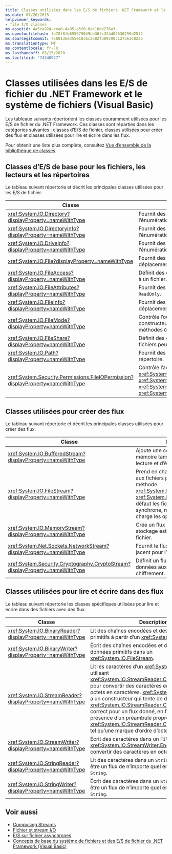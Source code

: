 ```yaml
---
title: Classes utilisées dans les E/S de fichiers .NET Framework et le système de fichiers
ms.date: 07/20/2015
helpviewer_keywords:
- file I/O classes
ms.assetid: 4a5ca924-eea8-4a95-a5f0-6ac10de276a3
ms.openlocfilehash: fe70f8fb655579049bb36fc324d04530259d25f2
ms.sourcegitcommit: 7588136e355e10cbc2582f389c90c127363c02a5
ms.translationtype: MT
ms.contentlocale: fr-FR
ms.lasthandoff: 03/15/2020
ms.locfileid: "74348927"
---
```

# <a name="classes-used-in-net-framework-file-io-and-the-file-system-visual-basic"></a>Classes utilisées dans les E/S de fichier du .NET Framework et le système de fichiers (Visual Basic)

Les tableaux suivants répertorient les classes couramment utilisées pour les E/S de fichier du .NET Framework. Ces classes sont réparties dans les catégories suivantes : classes d’E/S de fichier, classes utilisées pour créer des flux et classes utilisées pour lire et écrire dans les flux.  
  
Pour obtenir une liste plus complète, consultez [Vue d’ensemble de la bibliothèque de classes](../../../../standard/class-library-overview.md).  
  
## <a name="basic-io-classes-for-files-drives-and-directories"></a>Classes d’E/S de base pour les fichiers, les lecteurs et les répertoires  

 Le tableau suivant répertorie et décrit les principales classes utilisées pour les E/S de fichier.  
  
|Classe|Description|  
|-----------|-----------------|  
|<xref:System.IO.Directory?displayProperty=nameWithType>|Fournit des méthodes statiques pour la création, le déplacement et l’énumération dans les répertoires et les sous-répertoires.|  
|<xref:System.IO.DirectoryInfo?displayProperty=nameWithType>|Fournit des méthodes d’instance pour la création, le déplacement et l’énumération dans les répertoires et les sous-répertoires.|  
|<xref:System.IO.DriveInfo?displayProperty=nameWithType>|Fournit des méthodes d’instance pour la création, le déplacement et l’énumération dans les lecteurs.|  
|<xref:System.IO.File?displayProperty=nameWithType>|Fournit des méthodes statiques pour la création, la copie, la suppression, le déplacement et l’ouverture de fichiers, et facilite la création d’objets `FileStream`.|  
|<xref:System.IO.FileAccess?displayProperty=nameWithType>|Définit des constantes pour l’accès en lecture, en écriture ou en lecture/écriture à un fichier.|  
|<xref:System.IO.FileAttributes?displayProperty=nameWithType>|Fournit des attributs pour les fichiers et répertoires, tels que `Archive`, `Hidden` et `ReadOnly`.|  
|<xref:System.IO.FileInfo?displayProperty=nameWithType>|Fournit des méthodes statiques pour la création, la copie, la suppression, le déplacement et l’ouverture de fichiers, et facilite la création d’objets `FileStream`.|  
|<xref:System.IO.FileMode?displayProperty=nameWithType>|Contrôle l’ouverture d’un fichier. Ce paramètre est spécifié dans de nombreux constructeurs pour `FileStream` et `IsolatedStorageFileStream`, ainsi que pour les méthodes `Open` de <xref:System.IO.File> et <xref:System.IO.FileInfo>.|  
|<xref:System.IO.FileShare?displayProperty=nameWithType>|Définit des constantes pour le contrôle du type d’accès que d’autres flux de fichiers peuvent avoir sur le même fichier.|  
|<xref:System.IO.Path?displayProperty=nameWithType>|Fournit des méthodes et des propriétés pour le traitement des chaînes de répertoire.|  
|<xref:System.Security.Permissions.FileIOPermission?displayProperty=nameWithType>|Contrôle l’accès des fichiers et des dossiers en définissant les autorisations <xref:System.Security.Permissions.FileIOPermissionAttribute.Read%2A>, <xref:System.Security.Permissions.FileIOPermissionAttribute.Write%2A>, <xref:System.Security.Permissions.FileIOPermissionAttribute.Append%2A> et <xref:System.Security.Permissions.FileIOPermissionAttribute.PathDiscovery%2A>.|  
  
## <a name="classes-used-to-create-streams"></a>Classes utilisées pour créer des flux  

 Le tableau suivant répertorie et décrit les principales classes utilisées pour créer des flux.  
  
|Classe|Description|  
|-----------|-----------------|  
|<xref:System.IO.BufferedStream?displayProperty=nameWithType>|Ajoute une couche de mise en mémoire tampon aux opérations de lecture et d’écriture sur un autre flux.|  
|<xref:System.IO.FileStream?displayProperty=nameWithType>|Prend en charge l’accès aléatoire aux fichiers par le biais de sa méthode <xref:System.IO.FileStream.Seek%2A>. <xref:System.IO.FileStream> ouvre par défaut les fichiers de façon synchrone, mais prend également en charge les opérations asynchrones.|  
|<xref:System.IO.MemoryStream?displayProperty=nameWithType>|Crée un flux dont le magasin de stockage est une mémoire et non un fichier.|  
|<xref:System.Net.Sockets.NetworkStream?displayProperty=nameWithType>|Fournit le flux de données sous-jacent pour l’accès réseau.|  
|<xref:System.Security.Cryptography.CryptoStream?displayProperty=nameWithType>|Définit un flux qui lie les flux de données aux transformations par chiffrement.|  
  
## <a name="classes-used-to-read-from-and-write-to-streams"></a>Classes utilisées pour lire et écrire dans des flux  

 Le tableau suivant répertorie les classes spécifiques utilisées pour lire et écrire dans des fichiers avec des flux.  
  
|**Classe**|**Description**|  
|---------------|---------------------|  
|<xref:System.IO.BinaryReader?displayProperty=nameWithType>|Lit des chaînes encodées et des types de données primitifs à partir d’un <xref:System.IO.FileStream>.|  
|<xref:System.IO.BinaryWriter?displayProperty=nameWithType>|Écrit des chaînes encodées et des types de données primitifs dans un <xref:System.IO.FileStream>.|  
|<xref:System.IO.StreamReader?displayProperty=nameWithType>|Lit les caractères d’un <xref:System.IO.FileStream>, en utilisant <xref:System.IO.StreamReader.CurrentEncoding%2A> pour convertir des caractères en octets et des octets en caractères. <xref:System.IO.StreamReader> a un constructeur qui tente de déterminer le <xref:System.IO.StreamReader.CurrentEncoding%2A> correct pour un flux donné, en fonction de la présence d’un préambule propre à <xref:System.IO.StreamReader.CurrentEncoding%2A>, tel qu’une marque d’ordre d’octet.|  
|<xref:System.IO.StreamWriter?displayProperty=nameWithType>|Écrit des caractères dans un `FileStream`, en utilisant <xref:System.IO.StreamWriter.Encoding%2A> pour convertir des caractères en octets.|  
|<xref:System.IO.StringReader?displayProperty=nameWithType>|Lit des caractères dans un `String`. La sortie peut être un flux de n’importe quel encodage ou un `String`.|  
|<xref:System.IO.StringWriter?displayProperty=nameWithType>|Écrit des caractères dans un `String`. La sortie peut être un flux de n’importe quel encodage ou un `String`.|  
  
## <a name="see-also"></a>Voir aussi

- [Composing Streams](../../../../standard/io/composing-streams.md)
- [Fichier et stream I/O](../../../../standard/io/index.md)
- [E/S sur fichier asynchrones](../../../../standard/io/asynchronous-file-i-o.md)
- [Concepts de base du système de fichiers et des E/S de fichier du .NET Framework (Visual Basic)](../../../../visual-basic/developing-apps/programming/drives-directories-files/basics-of-net-framework-file-io-and-the-file-system.md)
